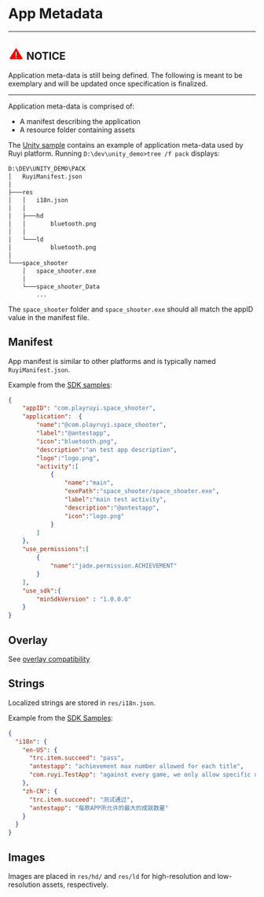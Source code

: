 # App Metadata

---
## ![](/docs/img/warning.png) NOTICE
Application meta-data is still being defined.
The following is meant to be exemplary and will be updated once specification is finalized.

---	

Application meta-data is comprised of:

- A manifest describing the application
- A resource folder containing assets

The [Unity sample](https://bitbucket.org/playruyi/space_shooter) contains an example of application meta-data used by Ruyi platform.  Running `D:\dev\unity_demo>tree /f pack` displays:
```
D:\DEV\UNITY_DEMO\PACK
│   RuyiManifest.json
│
├───res
│   │   i18n.json
│   │
│   ├───hd
│   │       bluetooth.png
│   │
│   └───ld
│           bluetooth.png
│
└───space_shooter
    │   space_shooter.exe
    │
    └───space_shooter_Data
        ...
```

The `space_shooter` folder and `space_shooter.exe` should all match the appID value in the manifest file.

## Manifest

App manifest is similar to other platforms and is typically named `RuyiManifest.json`.

Example from the [SDK samples](https://bitbucket.org/playruyi/space_shooter/src/master/Pack/RuyiManifest.json):
```json
{
	"appID": "com.playruyi.space_shooter",
	"application":	{
		"name":"@com.playruyi.space_shooter",
		"label":"@antestapp",
		"icon":"bluetooth.png",
		"description":"an test app description",
		"logo":"logo.png",
		"activity":[
			{
				"name":"main",
				"exePath":"space_shooter/space_shooter.exe",
				"label":"main test activity",
				"description":"@antestapp",
				"icon":"logo.png"
			}
		]
	},
	"use_permissions":[
		{
			"name":"jade.permission.ACHIEVEMENT"
		}
	],
	"use_sdk":{
		"minSdkVersion" : "1.0.0.0"
	}
}
```

## Overlay

See [overlay compatibility](overlay.md#Compatibility)

## Strings

Localized strings are stored in `res/i18n.json`.

Example from the [SDK Samples](https://bitbucket.org/playruyi/space_shooter/src/master/Pack/res/i18n.json):
```json
{
  "i18n": {
    "en-US": {
      "trc.item.succeed": "pass",
      "antestapp": "achievement max number allowed for each title",
      "com.ruyi.TestApp": "against every game, we only allow specific number of achievement to be created"
    },
    "zh-CN": {
      "trc.item.succeed": "测试通过",
      "antestapp": "每款APP所允许的最大的成就数量"
    }
  }
}
```

## Images

Images are placed in `res/hd/` and `res/ld` for high-resolution and low-resolution assets, respectively.